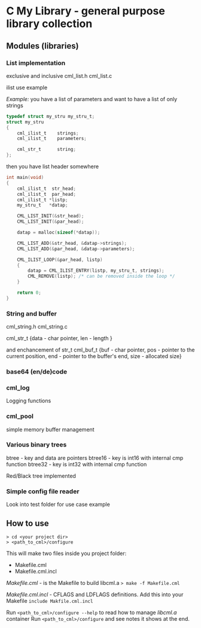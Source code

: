 # C My Library  - general purpose library collection

## Modules (libraries)
### List implementation
exclusive and inclusive
cml_list.h
cml_list.c

ilist use example

*Example:*
you have a list of parameters
and want to have a list of only strings

```C
typedef struct my_stru my_stru_t;
struct my_stru
{
    cml_ilist_t    strings;
    cml_ilist_t    parameters;

    cml_str_t      string;
};
```

then you have list header somewhere

```C
int main(void)
{
    cml_ilist_t  str_head;
    cml_ilist_t  par_head;
    cml_ilist_t *listp;
    my_stru_t   *datap;

    CML_LIST_INIT(&str_head);
    CML_LIST_INIT(&par_head);

    datap = malloc(sizeof(*datap));

    CML_LIST_ADD(&str_head, &datap->strings);
    CML_LIST_ADD(&par_head, &datap->parameters);

    CML_ILIST_LOOP(&par_head, listp)
    {
        datap = CML_ILIST_ENTRY(listp, my_stru_t, strings);
        CML_REMOVE(listp); /* can be removed inside the loop */
    }

    return 0;
}
```

### String and buffer 
cml_string.h
cml_string.c

cml_str_t {data - char pointer, len - length }

and enchancement of str_t
cml_buf_t {buf - char pointer, pos - pointer to the current position, end - pointer to the buffer's end, size - allocated size}

### base64 (en/de)code

### cml_log
Logging functions

### cml_pool
simple memory buffer management

### Various binary trees
btree - key and data are pointers
btree16 - key is int16 with internal cmp function
btree32 - key is int32 with internal cmp function

Red/Black tree implemented

### Simple config file reader
Look into test folder for use case example

## How to use

```
> cd <your project dir>
> <path_to_cml>/configure
```
This will make two files inside you project folder:
- Makefile.cml
- Makefile.cml.incl

*Makefile.cml* - is the Makefile to build libcml.a
`> make -f Makefile.cml`

*Makefile.cml.incl* - CFLAGS and LDFLAGS definitions. Add this into your Makefile `include Makfile.cml.incl`

Run `<path_to_cml>/configure --help` to read how to manage *libcml.a* container
Run `<path_to_cml>/configure` and see notes it shows at the end.
